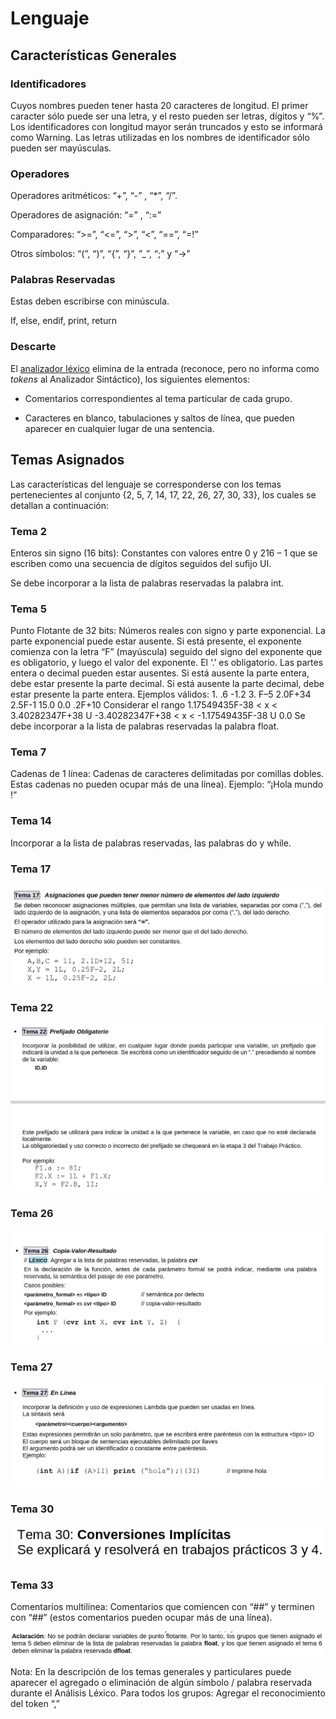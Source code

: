 # Lenguaje

## Características Generales

### Identificadores

Cuyos nombres pueden tener hasta 20 caracteres de longitud. El primer caracter sólo puede ser una letra, y el resto pueden ser letras, dígitos y “%”. Los identificadores con longitud mayor serán truncados y esto se informará como Warning. Las letras utilizadas en los nombres de identificador sólo pueden ser mayúsculas.

### Operadores

Operadores aritméticos: “+”, “-” , “\*”, “/”.

Operadores de asignación: “=” , “:=”

Comparadores: “>=”, “<=”, “>”, “<”, “==”, “=!”

Otros símbolos: “(”, “)”, “{”, “}”, ”\_”, “;” y “->”

### Palabras Reservadas

Estas deben escribirse con minúscula.

If, else, endif, print, return

### Descarte

El [analizador léxico](lexer.md) elimina de la entrada (reconoce, pero no informa como _tokens_ al Analizador Sintáctico), los siguientes elementos:

- Comentarios correspondientes al tema particular de cada grupo.

- Caracteres en blanco, tabulaciones y saltos de línea, que pueden aparecer en cualquier lugar de una sentencia.

## Temas Asignados

Las características del lenguaje se corresponderse con los temas pertenecientes al conjunto {2, 5, 7, 14, 17, 22, 26, 27, 30, 33}, los cuales se detallan a continuación:

### Tema 2

Enteros sin signo (16 bits): Constantes con valores entre 0 y 216 – 1 que se escriben como una secuencia de
dígitos seguidos del sufijo UI.

Se debe incorporar a la lista de palabras reservadas la palabra int.

### Tema 5

Punto Flotante de 32 bits: Números reales con signo y parte exponencial. La parte exponencial puede estar
ausente. Si está presente, el exponente comienza con la letra “F” (mayúscula) seguido del signo del exponente
que es obligatorio, y luego el valor del exponente.
El ‘.’ es obligatorio. Las partes entera o decimal pueden estar ausentes. Si está ausente la parte entera, debe
estar presente la parte decimal. Si está ausente la parte decimal, debe estar presente la parte entera.
Ejemplos válidos: 1. .6 -1.2 3. F–5 2.0F+34 2.5F-1 15.0 0.0 .2F+10
Considerar el rango 1.17549435F-38 < x < 3.40282347F+38 U
-3.40282347F+38 < x < -1.17549435F-38 U 0.0
Se debe incorporar a la lista de palabras reservadas la palabra float.

### Tema 7

Cadenas de 1 línea: Cadenas de caracteres delimitadas por comillas dobles. Estas cadenas no pueden ocupar
más de una línea).
Ejemplo: “¡Hola mundo !”

### Tema 14

Incorporar a la lista de palabras reservadas, las palabras do y while.

### Tema 17

![alt text](image1.png)

### Tema 22

![alt text](image2.png)

### Tema 26

![alt text](image3.png)

### Tema 27

![alt text](image4.png)

### Tema 30

![alt text](image5.png)

### Tema 33

Comentarios multilínea: Comentarios que comiencen con “##” y terminen con “##” (estos comentarios pueden
ocupar más de una línea).

![alt text](image6.png)

Nota: En la descripción de los temas generales y particulares puede aparecer el agregado o eliminación de algún
símbolo / palabra reservada durante el Análisis Léxico.
Para todos los grupos: Agregar el reconocimiento del token “,”
